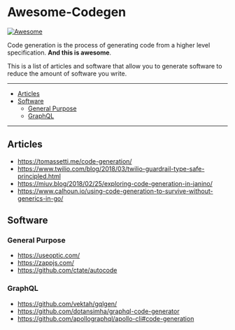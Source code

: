 # Awesome-Codegen

[![Awesome](https://cdn.rawgit.com/sindresorhus/awesome/d7305f38d29fed78fa85652e3a63e154dd8e8829/media/badge.svg)](https://github.com/sindresorhus/awesome)

Code generation is the process of generating code from a higher level specification. **And this is awesome**.

This is a list of articles and software that allow you to generate software to reduce the amount of software you write.

--------------------

- [Articles](#articles)
- [Software](#software)
  - [General Purpose](#general-purpose)
  - [GraphQL](#graphql)

--------------------

## Articles

- https://tomassetti.me/code-generation/
- https://www.twilio.com/blog/2018/03/twilio-guardrail-type-safe-principled.html
- https://miuv.blog/2018/02/25/exploring-code-generation-in-janino/
- https://www.calhoun.io/using-code-generation-to-survive-without-generics-in-go/



## Software

### General Purpose

- https://useoptic.com/
- https://zappjs.com/
- https://github.com/ctate/autocode


### GraphQL

- https://github.com/vektah/gqlgen/
- https://github.com/dotansimha/graphql-code-generator
- https://github.com/apollographql/apollo-cli#code-generation

